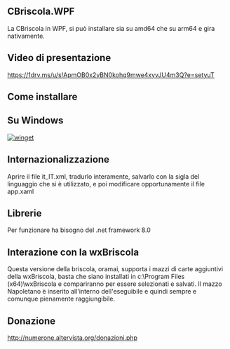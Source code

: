 ## CBriscola.WPF
La CBriscola in WPF, si può installare sia su amd64 che su arm64 e gira nativamente.

## Video di presentazione
https://1drv.ms/u/s!ApmOB0x2yBN0kohq9mwe4xyvJU4m3Q?e=setyuT

## Come installare
## Su Windows

[![winget](https://user-images.githubusercontent.com/49786146/159123313-3bdafdd3-5130-4b0d-9003-40618390943a.png)](https://marticliment.com/wingetui/share?pid=GiulioSorrentino.CBriscola.WPF&pname=CBriscola.WPF&psource=Winget:%20winget)

## Internazionalizzazione
Aprire il file it_IT.xml, tradurlo interamente, salvarlo con la sigla del linguaggio che si è utilizzato, e poi modificare opportunamente il file app.xaml

## Librerie
Per funzionare ha bisogno del .net framework 8.0

## Interazione con la wxBriscola
Questa versione della briscola, oramai, supporta i mazzi di carte aggiuntivi della wxBriscola, basta che siano installati in c:\Program Files (x64)\wxBriscola e compariranno per essere selezionati e salvati.
Il mazzo Napoletano è inserito all'interno dell'eseguibile e quindi sempre e comunque pienamente raggiungibile.

## Donazione

http://numerone.altervista.org/donazioni.php
